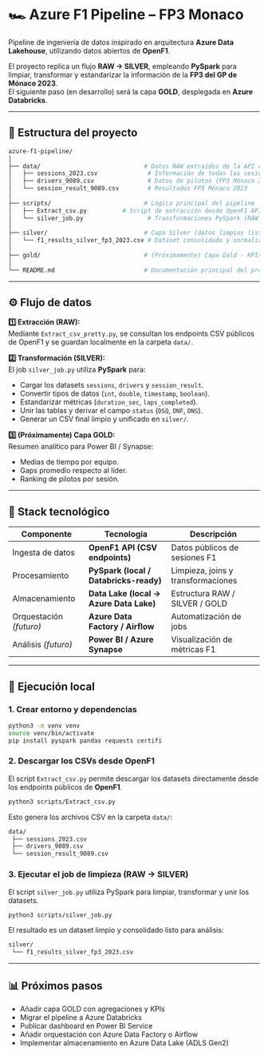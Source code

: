 # 🏎️ Azure F1 Pipeline – FP3 Monaco 

Pipeline de ingeniería de datos inspirado en arquitectura **Azure Data Lakehouse**, utilizando datos abiertos de **OpenF1**.

El proyecto replica un flujo **RAW → SILVER**, empleando **PySpark** para limpiar, transformar y estandarizar la información de la **FP3 del GP de Mónaco 2023**.  
El siguiente paso (en desarrollo) será la capa **GOLD**, desplegada en **Azure Databricks**.

---

## 📂 Estructura del proyecto

```bash
azure-f1-pipeline/
│
├── data/                             # Datos RAW extraídos de la API de OpenF1
│   ├── sessions_2023.csv              # Información de todas las sesiones de 2023
│   ├── drivers_9089.csv               # Datos de pilotos (FP3 Mónaco 2023)
│   └── session_result_9089.csv        # Resultados FP3 Mónaco 2023
│
├── scripts/                          # Lógica principal del pipeline
│   ├── Extract_csv.py          # Script de extracción desde OpenF1 API
│   └── silver_job.py                  # Transformaciones PySpark (RAW → SILVER)
│
├── silver/                           # Capa Silver (datos limpios listos para análisis)
│   └── f1_results_silver_fp3_2023.csv # Dataset consolidado y normalizado
│
├── gold/                             # (Próximamente) Capa Gold - KPIs y métricas agregadas
│
└── README.md                         # Documentación principal del proyecto
```

---

## ⚙️ Flujo de datos

**1️⃣ Extracción (RAW):**  
Mediante `Extract_csv_pretty.py`, se consultan los endpoints CSV públicos de OpenF1 y se guardan localmente en la carpeta `data/`.

**2️⃣ Transformación (SILVER):**  
El job `silver_job.py` utiliza **PySpark** para:
- Cargar los datasets `sessions`, `drivers` y `session_result`.  
- Convertir tipos de datos (`int`, `double`, `timestamp`, `boolean`).  
- Estandarizar métricas (`duration_sec`, `laps_completed`).  
- Unir las tablas y derivar el campo `status` (`DSQ`, `DNF`, `DNS`).  
- Generar un CSV final limpio y unificado en `silver/`.

**3️⃣ (Próximamente) Capa GOLD:**  
Resumen analítico para Power BI / Synapse:  
- Medias de tiempo por equipo.  
- Gaps promedio respecto al líder.  
- Ranking de pilotos por sesión.

---

## 🧩 Stack tecnológico

| Componente | Tecnología | Descripción |
|-------------|-------------|-------------|
| Ingesta de datos | **OpenF1 API (CSV endpoints)** | Datos públicos de sesiones F1 |
| Procesamiento | **PySpark (local / Databricks-ready)** | Limpieza, joins y transformaciones |
| Almacenamiento | **Data Lake (local → Azure Data Lake)** | Estructura RAW / SILVER / GOLD |
| Orquestación *(futuro)* | **Azure Data Factory / Airflow** | Automatización de jobs |
| Análisis *(futuro)* | **Power BI / Azure Synapse** | Visualización de métricas F1 |

---

## 🚀 Ejecución local

### 1. Crear entorno y dependencias
```bash
python3 -m venv venv
source venv/bin/activate
pip install pyspark pandas requests certifi
```

###  2. Descargar los CSVs desde OpenF1

El script `Extract_csv.py` permite descargar los datasets directamente desde los endpoints públicos de **OpenF1**.

```bash
python3 scripts/Extract_csv.py
```
Esto genera los archivos CSV en la carpeta `data/`:

```bash
data/
 ├── sessions_2023.csv
 ├── drivers_9089.csv
 └── session_result_9089.csv
```

### 3. Ejecutar el job de limpieza (RAW → SILVER)
El script `silver_job.py` utiliza PySpark para limpiar, transformar y unir los datasets.

```bash
python3 scripts/silver_job.py
```

El resultado es un dataset limpio y consolidado listo para análisis:

```bash
silver/
 └── f1_results_silver_fp3_2023.csv
```
---

## 📊 Próximos pasos
- Añadir capa GOLD con agregaciones y KPIs
- Migrar el pipeline a Azure Databricks
- Publicar dashboard en Power BI Service
- Añadir orquestación con Azure Data Factory o Airflow
- Implementar almacenamiento en Azure Data Lake (ADLS Gen2)